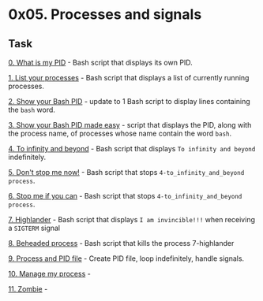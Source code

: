 0x05. Processes and signals
===========================

Task
----

[0. What is my PID](0-what-is-my-pid) - Bash script that displays its own PID.

[1. List your processes](1-list_your_processes) -  Bash script that displays a list of currently running processes.

[2. Show your Bash PID](2-show_your_bash_pid) - update to 1  Bash script to display lines containing the `bash` word.

[3. Show your Bash PID made easy](3-show_your_bash_pid_made_easy) - script that displays the PID, along with the process name, of processes whose name contain the word `bash`.

[4. To infinity and beyond](4-to_infinity_and_beyond) - Bash script that displays `To infinity and beyond` indefinitely.

[5. Don't stop me now!](5-dont_stop_me_now) - Bash script that stops `4-to_infinity_and_beyond process`.

[6. Stop me if you can](6-stop_me_if_you_can) - Bash script that stops `4-to_infinity_and_beyond process`.

[7. Highlander](7-highlander) -  Bash script that displays `I am invincible!!!` when receiving a `SIGTERM` signal

[8. Beheaded process](8-beheaded_process) - Bash script that kills the process 7-highlander

[9. Process and PID file](100-process_and_pid_file) -  Create PID file, loop indefinitely, handle signals.

[10. Manage my process](101-manage_my_process) - 

[11. Zombie](102-zombie.c) - 
